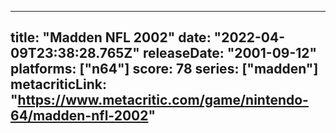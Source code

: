 
---
title: "Madden NFL 2002"
date: "2022-04-09T23:38:28.765Z"
releaseDate: "2001-09-12"
platforms: ["n64"]
score: 78
series: ["madden"]
metacriticLink: "https://www.metacritic.com/game/nintendo-64/madden-nfl-2002"
---
